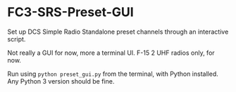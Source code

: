 # FC3-SRS-Preset-GUI

Set up DCS Simple Radio Standalone preset channels through an interactive script.

Not really a GUI for now, more a terminal UI. F-15 2 UHF radios only, for now.

Run using `python preset_gui.py` from the terminal, with Python installed. Any Python 3 version should be fine.
